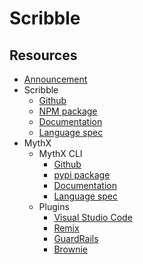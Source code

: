 # Scribble

## Resources
* [Announcement](https://consensys.net/blog/news/introducing-scribble-by-consensys-diligence/)
* Scribble
  * [Github](https://github.com/Consensys/scribble)
  * [NPM package](https://www.npmjs.com/package/eth-scribble)
  * [Documentation](https://docs.scribble.codes)
  * [Language spec](https://docs.scribble.codes/language/introduction)
* MythX
  * MythX CLI
    * [Github](https://github.com/dmuhs/mythx-cli)
    * [pypi package](https://pypi.org/project/mythx-cli/)
    * [Documentation](https://mythx-cli.readthedocs.io/en/latest/)
    * [Language spec](https://mythx-cli.readthedocs.io/en/latest/usage.html#)
  * Plugins
    * [Visual Studio Code](https://marketplace.visualstudio.com/items?itemName=MythX.mythxvsc)
    * [Remix](https://docs.mythx.io/tools-integrations/remix)
    * [GuardRails](https://docs.mythx.io/tools-integrations/guardrails)
    * [Brownie](https://docs.mythx.io/tools-integrations/brownie)
